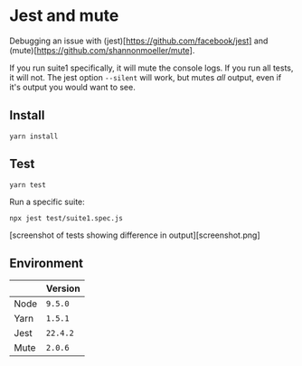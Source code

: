 # Jest and mute

Debugging an issue with (jest)[https://github.com/facebook/jest] and (mute)[https://github.com/shannonmoeller/mute].

If you run suite1 specifically, it will mute the console logs. If you run all tests, it will not. The jest option `--silent` will work, but mutes _all_ output, even if it's output you would want to see.

## Install

```
yarn install
```

## Test

```
yarn test
```

Run a specific suite:

```
npx jest test/suite1.spec.js
```

[screenshot of tests showing difference in output][screenshot.png]

## Environment

| | Version |
|-|---------|
| Node | `9.5.0` |
| Yarn | `1.5.1` |
| Jest | `22.4.2` |
| Mute | `2.0.6` |
